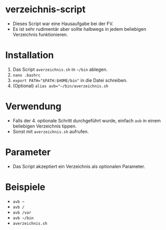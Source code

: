 # verzeichnis-script
- Dieses Script war eine Hausaufgabe bei der FV.
- Es ist sehr rudimentär aber sollte halbwegs in jedem beliebigen Verzeichnis funktionieren.

# Installation
1. Das Script `averzeichnis.sh` in `~/bin` ablegen.
2. `nano .bashrc` 
3. `export PATH="$PATH:$HOME/bin"` in die Datei schreiben.
4. (Optional) `alias avb="~/bin/averzeichnis.sh`

# Verwendung
- Falls der 4. optionale Schritt durchgeführt wurde, einfach `avb` in einem beliebigen Verzeichnis tippen.
- Sonst mit `averzeichnis.sh` aufrufen.

# Parameter
- Das Script akzeptiert ein Verzeichnis als optionalen Parameter.

# Beispiele
- `avb ~`
- `avb /`
- `avb /var`
- `avb ~/bin`
- `averzeichnis.sh`
